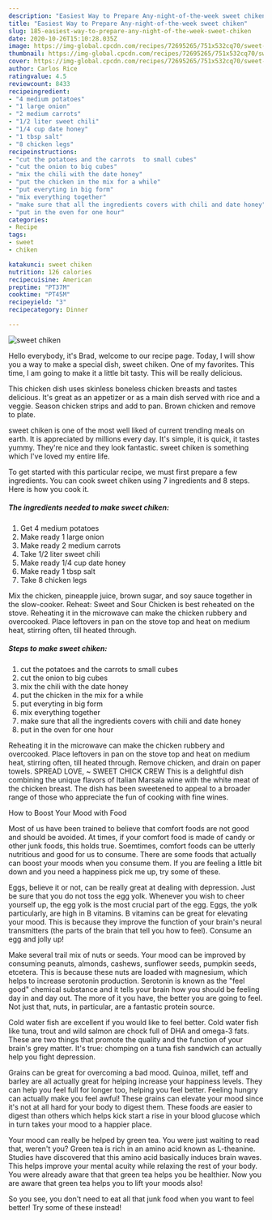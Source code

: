 ```yaml
---
description: "Easiest Way to Prepare Any-night-of-the-week sweet chiken"
title: "Easiest Way to Prepare Any-night-of-the-week sweet chiken"
slug: 185-easiest-way-to-prepare-any-night-of-the-week-sweet-chiken
date: 2020-10-26T15:10:28.035Z
image: https://img-global.cpcdn.com/recipes/72695265/751x532cq70/sweet-chiken-recipe-main-photo.jpg
thumbnail: https://img-global.cpcdn.com/recipes/72695265/751x532cq70/sweet-chiken-recipe-main-photo.jpg
cover: https://img-global.cpcdn.com/recipes/72695265/751x532cq70/sweet-chiken-recipe-main-photo.jpg
author: Carlos Rice
ratingvalue: 4.5
reviewcount: 8433
recipeingredient:
- "4 medium potatoes"
- "1 large onion"
- "2 medium carrots"
- "1/2 liter sweet chili"
- "1/4 cup date honey"
- "1 tbsp salt"
- "8 chicken legs"
recipeinstructions:
- "cut the potatoes and the carrots  to small cubes"
- "cut the onion to big cubes"
- "mix the chili with the date honey"
- "put the chicken in the mix for a while"
- "put everyting in big form"
- "mix everything together"
- "make sure that all the ingredients covers with chili and date honey"
- "put in the oven for one hour"
categories:
- Recipe
tags:
- sweet
- chiken

katakunci: sweet chiken 
nutrition: 126 calories
recipecuisine: American
preptime: "PT37M"
cooktime: "PT45M"
recipeyield: "3"
recipecategory: Dinner

---
```



![sweet chiken](https://img-global.cpcdn.com/recipes/72695265/751x532cq70/sweet-chiken-recipe-main-photo.jpg)

Hello everybody, it's Brad, welcome to our recipe page. Today, I will show you a way to make a special dish, sweet chiken. One of my favorites. This time, I am going to make it a little bit tasty. This will be really delicious.

This chicken dish uses skinless boneless chicken breasts and tastes delicious. It&#39;s great as an appetizer or as a main dish served with rice and a veggie. Season chicken strips and add to pan. Brown chicken and remove to plate.

sweet chiken is one of the most well liked of current trending meals on earth. It is appreciated by millions every day. It's simple, it is quick, it tastes yummy. They're nice and they look fantastic. sweet chiken is something which I've loved my entire life.


To get started with this particular recipe, we must first prepare a few ingredients. You can cook sweet chiken using 7 ingredients and 8 steps. Here is how you cook it.

<!--inarticleads1-->

##### The ingredients needed to make sweet chiken:

1. Get 4 medium potatoes
1. Make ready 1 large onion
1. Make ready 2 medium carrots
1. Take 1/2 liter sweet chili
1. Make ready 1/4 cup date honey
1. Make ready 1 tbsp salt
1. Take 8 chicken legs


Mix the chicken, pineapple juice, brown sugar, and soy sauce together in the slow-cooker. Reheat: Sweet and Sour Chicken is best reheated on the stove. Reheating it in the microwave can make the chicken rubbery and overcooked. Place leftovers in pan on the stove top and heat on medium heat, stirring often, till heated through. 

<!--inarticleads2-->

##### Steps to make sweet chiken:

1. cut the potatoes and the carrots  to small cubes
1. cut the onion to big cubes
1. mix the chili with the date honey
1. put the chicken in the mix for a while
1. put everyting in big form
1. mix everything together
1. make sure that all the ingredients covers with chili and date honey
1. put in the oven for one hour


Reheating it in the microwave can make the chicken rubbery and overcooked. Place leftovers in pan on the stove top and heat on medium heat, stirring often, till heated through. Remove chicken, and drain on paper towels. SPREAD LOVE, ~ SWEET CHICK CREW This is a delightful dish combining the unique flavors of Italian Marsala wine with the white meat of the chicken breast. The dish has been sweetened to appeal to a broader range of those who appreciate the fun of cooking with fine wines. 

How to Boost Your Mood with Food


Most of us have been trained to believe that comfort foods are not good and should be avoided. At times, if your comfort food is made of candy or other junk foods, this holds true. Soemtimes, comfort foods can be utterly nutritious and good for us to consume. There are some foods that actually can boost your moods when you consume them. If you are feeling a little bit down and you need a happiness pick me up, try some of these.

Eggs, believe it or not, can be really great at dealing with depression. Just be sure that you do not toss the egg yolk. Whenever you wish to cheer yourself up, the egg yolk is the most crucial part of the egg. Eggs, the yolk particularly, are high in B vitamins. B vitamins can be great for elevating your mood. This is because they improve the function of your brain's neural transmitters (the parts of the brain that tell you how to feel). Consume an egg and jolly up!

Make several trail mix of nuts or seeds. Your mood can be improved by consuming peanuts, almonds, cashews, sunflower seeds, pumpkin seeds, etcetera. This is because these nuts are loaded with magnesium, which helps to increase serotonin production. Serotonin is known as the "feel good" chemical substance and it tells your brain how you should be feeling day in and day out. The more of it you have, the better you are going to feel. Not just that, nuts, in particular, are a fantastic protein source.

Cold water fish are excellent if you would like to feel better. Cold water fish like tuna, trout and wild salmon are chock full of DHA and omega-3 fats. These are two things that promote the quality and the function of your brain's grey matter. It's true: chomping on a tuna fish sandwich can actually help you fight depression. 

Grains can be great for overcoming a bad mood. Quinoa, millet, teff and barley are all actually great for helping increase your happiness levels. They can help you feel full for longer too, helping you feel better. Feeling hungry can actually make you feel awful! These grains can elevate your mood since it's not at all hard for your body to digest them. These foods are easier to digest than others which helps kick start a rise in your blood glucose which in turn takes your mood to a happier place.

Your mood can really be helped by green tea. You were just waiting to read that, weren't you? Green tea is rich in an amino acid known as L-theanine. Studies have discovered that this amino acid basically induces brain waves. This helps improve your mental acuity while relaxing the rest of your body. You were already aware that that green tea helps you be healthier. Now you are aware that green tea helps you to lift your moods also!

So you see, you don't need to eat all that junk food when you want to feel better! Try some of these instead!

